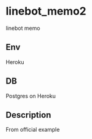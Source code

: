 # linebot_memo2
linebot memo

## Env
Heroku

## DB
Postgres on Heroku

## Description
From official example
